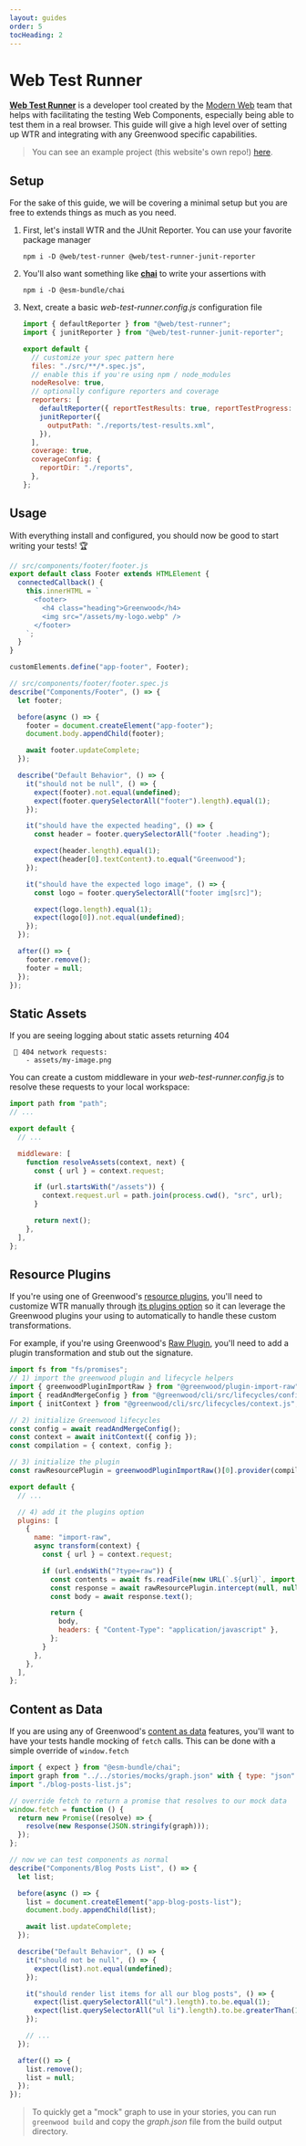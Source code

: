 ```yaml
---
layout: guides
order: 5
tocHeading: 2
---
```


# Web Test Runner

[**Web Test Runner**](https://modern-web.dev/docs/test-runner/overview/) is a developer tool created by the [Modern Web](https://modern-web.dev/) team that helps with facilitating the testing Web Components, especially being able to test them in a real browser. This guide will give a high level over of setting up WTR and integrating with any Greenwood specific capabilities.

> You can see an example project (this website's own repo!) [here](https://github.com/ProjectEvergreen/www.greenwoodjs.dev).

## Setup

For the sake of this guide, we will be covering a minimal setup but you are free to extends things as much as you need.

1. First, let's install WTR and the JUnit Reporter. You can use your favorite package manager

   ```shell
   npm i -D @web/test-runner @web/test-runner-junit-reporter
   ```

1. You'll also want something like [**chai**](https://www.chaijs.com/) to write your assertions with

   ```shell
   npm i -D @esm-bundle/chai
   ```

1. Next, create a basic _web-test-runner.config.js_ configuration file

   ```js
   import { defaultReporter } from "@web/test-runner";
   import { junitReporter } from "@web/test-runner-junit-reporter";

   export default {
     // customize your spec pattern here
     files: "./src/**/*.spec.js",
     // enable this if you're using npm / node_modules
     nodeResolve: true,
     // optionally configure reporters and coverage
     reporters: [
       defaultReporter({ reportTestResults: true, reportTestProgress: true }),
       junitReporter({
         outputPath: "./reports/test-results.xml",
       }),
     ],
     coverage: true,
     coverageConfig: {
       reportDir: "./reports",
     },
   };
   ```

## Usage

With everything install and configured, you should now be good to start writing your tests! 🏆

```js
// src/components/footer/footer.js
export default class Footer extends HTMLElement {
  connectedCallback() {
    this.innerHTML = `
      <footer>
        <h4 class="heading">Greenwood</h4>
        <img src="/assets/my-logo.webp" />
      </footer>
    `;
  }
}

customElements.define("app-footer", Footer);
```

```js
// src/components/footer/footer.spec.js
describe("Components/Footer", () => {
  let footer;

  before(async () => {
    footer = document.createElement("app-footer");
    document.body.appendChild(footer);

    await footer.updateComplete;
  });

  describe("Default Behavior", () => {
    it("should not be null", () => {
      expect(footer).not.equal(undefined);
      expect(footer.querySelectorAll("footer").length).equal(1);
    });

    it("should have the expected heading", () => {
      const header = footer.querySelectorAll("footer .heading");

      expect(header.length).equal(1);
      expect(header[0].textContent).to.equal("Greenwood");
    });

    it("should have the expected logo image", () => {
      const logo = footer.querySelectorAll("footer img[src]");

      expect(logo.length).equal(1);
      expect(logo[0]).not.equal(undefined);
    });
  });

  after(() => {
    footer.remove();
    footer = null;
  });
});
```

## Static Assets

If you are seeing logging about static assets returning 404

```shell
 🚧 404 network requests:
    - assets/my-image.png
```

You can create a custom middleware in your _web-test-runner.config.js_ to resolve these requests to your local workspace:

```js
import path from "path";
// ...

export default {
  // ...

  middleware: [
    function resolveAssets(context, next) {
      const { url } = context.request;

      if (url.startsWith("/assets")) {
        context.request.url = path.join(process.cwd(), "src", url);
      }

      return next();
    },
  ],
};
```

## Resource Plugins

If you're using one of Greenwood's [resource plugins](/docs/plugins/), you'll need to customize WTR manually through [its plugins option](https://modern-web.dev/docs/test-runner/plugins/) so it can leverage the Greenwood plugins your using to automatically to handle these custom transformations.

For example, if you're using Greenwood's [Raw Plugin](https://github.com/ProjectEvergreen/greenwood/tree/master/packages/plugin-import-raw), you'll need to add a plugin transformation and stub out the signature.

```js
import fs from "fs/promises";
// 1) import the greenwood plugin and lifecycle helpers
import { greenwoodPluginImportRaw } from "@greenwood/plugin-import-raw";
import { readAndMergeConfig } from "@greenwood/cli/src/lifecycles/config.js";
import { initContext } from "@greenwood/cli/src/lifecycles/context.js";

// 2) initialize Greenwood lifecycles
const config = await readAndMergeConfig();
const context = await initContext({ config });
const compilation = { context, config };

// 3) initialize the plugin
const rawResourcePlugin = greenwoodPluginImportRaw()[0].provider(compilation);

export default {
  // ...

  // 4) add it the plugins option
  plugins: [
    {
      name: "import-raw",
      async transform(context) {
        const { url } = context.request;

        if (url.endsWith("?type=raw")) {
          const contents = await fs.readFile(new URL(`.${url}`, import.meta.url), "utf-8");
          const response = await rawResourcePlugin.intercept(null, null, new Response(contents));
          const body = await response.text();

          return {
            body,
            headers: { "Content-Type": "application/javascript" },
          };
        }
      },
    },
  ],
};
```

## Content as Data

If you are using any of Greenwood's [content as data](/docs/content-as-data/) features, you'll want to have your tests handle mocking of `fetch` calls. This can be done with a simple override of `window.fetch`

```js
import { expect } from "@esm-bundle/chai";
import graph from "../../stories/mocks/graph.json" with { type: "json" };
import "./blog-posts-list.js";

// override fetch to return a promise that resolves to our mock data
window.fetch = function () {
  return new Promise((resolve) => {
    resolve(new Response(JSON.stringify(graph)));
  });
};

// now we can test components as normal
describe("Components/Blog Posts List", () => {
  let list;

  before(async () => {
    list = document.createElement("app-blog-posts-list");
    document.body.appendChild(list);

    await list.updateComplete;
  });

  describe("Default Behavior", () => {
    it("should not be null", () => {
      expect(list).not.equal(undefined);
    });

    it("should render list items for all our blog posts", () => {
      expect(list.querySelectorAll("ul").length).to.be.equal(1);
      expect(list.querySelectorAll("ul li").length).to.be.greaterThan(1);
    });

    // ...
  });

  after(() => {
    list.remove();
    list = null;
  });
});
```

> To quickly get a "mock" graph to use in your stories, you can run `greenwood build` and copy the _graph.json_ file from the build output directory.
